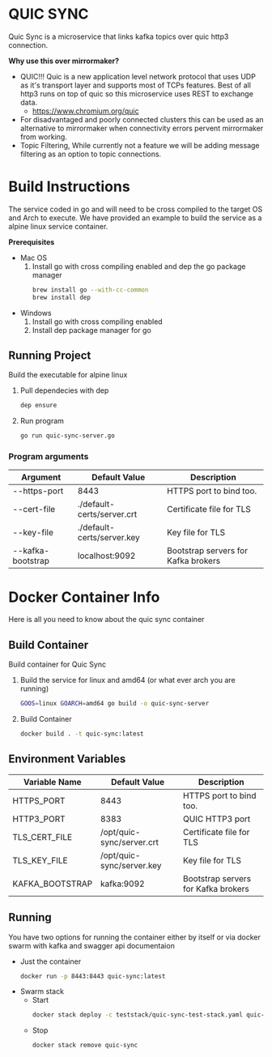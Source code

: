 # QUIC SYNC

Quic Sync is a microservice that links kafka topics over quic http3 connection.

**Why use this over mirrormaker?**
   -  QUIC!!! Quic is a new application level network protocol that uses UDP as it's transport layer and supports most of TCPs features.  Best of all http3 runs on top of quic so this microservice uses REST to exchange data.
      - https://www.chromium.org/quic
   - For disadvantaged and poorly connected clusters this can be used as an alternative to mirrormaker when connectivity errors pervent mirrormaker from working.
   - Topic Filtering,  While currently not a feature we will be adding message filtering as an option to topic connections.

# Build Instructions

The service coded in go and will need to be cross compiled to the target OS and Arch to execute.  We have provided an example to build the service as a alpine linux service container.

**Prerequisites**
   * Mac OS
      1. Install go with cross compiling enabled and dep the go package manager
         ```bash
         brew install go --with-cc-common
         brew install dep
         ```
   * Windows
      1. Install go with cross compiling enabled
      2. Install dep package manager for go

## Running Project

Build the executable for alpine linux 
1. Pull dependecies with dep
   ```bash
   dep ensure
   ```
2. Run program
   ```bash
   go run quic-sync-server.go
   ```
 ### Program arguments

 | Argument | Default Value | Description |
| ----------- | ----------- | -------- |
| --https-port        | 8443                      | HTTPS port to bind too.
| --cert-file      | ./default-certs/server.crt | Certificate file for TLS
| --key-file      | ./default-certs/server.key | Key file for TLS
| --kafka-bootstrap |      localhost:9092      | Bootstrap servers for Kafka brokers

# Docker Container Info

Here is all you need to know about the quic sync container

## Build Container

Build container for Quic Sync

1. Build the service for linux and amd64 (or what ever arch you are running)
   ```bash
   GOOS=linux GOARCH=amd64 go build -o quic-sync-server
   ```
1. Build Container
   ```bash
   docker build . -t quic-sync:latest
   ```

## Environment Variables

| Variable Name       | Default Value             | Description |
| -----------         | -----------               | -------- |
| HTTPS_PORT          | 8443                      | HTTPS port to bind too.
| HTTP3_PORT          | 8383                      | QUIC HTTP3 port
| TLS_CERT_FILE       | /opt/quic-sync/server.crt | Certificate file for TLS
| TLS_KEY_FILE        | /opt/quic-sync/server.key | Key file for TLS
| KAFKA_BOOTSTRAP     | kafka:9092                | Bootstrap servers for Kafka brokers

## Running

You have two options for running the container either by itself or via docker swarm with kafka and swagger api documentaion

* Just the container
   ```bash
   docker run -p 8443:8443 quic-sync:latest
   ```
* Swarm stack
  * Start
     ```bash
     docker stack deploy -c teststack/quic-sync-test-stack.yaml quic-sync
     ```
  * Stop
    ```bash
    docker stack remove quic-sync
    ```